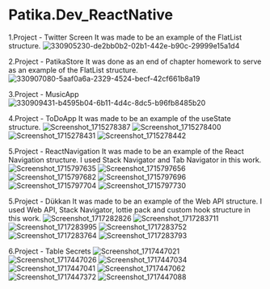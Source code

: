 # Patika.Dev_ReactNative

1.Project - Twitter Screen
  It was made to be an example of the FlatList structure.
  ![330905230-de2bb0b2-02b1-442e-b90c-29999e15a1d4](https://github.com/zekiyedogr/Patika.Dev_ReactNative/assets/72526615/1dc5e8c9-67c8-4ec8-8332-a3835c8b1c24)





2.Project - PatikaStore
  It was done as an end of chapter homework to serve as an example of the FlatList structure.
  ![330907080-5aaf0a6a-2329-4524-becf-42cf661b8a19](https://github.com/zekiyedogr/Patika.Dev_ReactNative/assets/72526615/131e7eb7-d7de-4edb-86fd-89f84d12a369)





3.Project - MusicApp
  ![330909431-b4595b04-6b11-4d4c-8dc5-b96fb8485b20](https://github.com/zekiyedogr/Patika.Dev_ReactNative/assets/72526615/232e2092-ec9c-472c-b245-ad3826dcf7b3)






4.Project - ToDoApp
  It was made to be an example of the useState structure.
  ![Screenshot_1715278387](https://github.com/zekiyedogr/Patika.Dev_ReactNative/assets/72526615/03f9e6ed-7d90-4b9b-ac38-f30fa0a81fe5)
  ![Screenshot_1715278400](https://github.com/zekiyedogr/Patika.Dev_ReactNative/assets/72526615/8df68ff7-7b7c-4f5a-9557-98ee78f8a656)
  ![Screenshot_1715278431](https://github.com/zekiyedogr/Patika.Dev_ReactNative/assets/72526615/5db670dd-8a8a-482e-a2f0-0b37d1085c0f)
  ![Screenshot_1715278442](https://github.com/zekiyedogr/Patika.Dev_ReactNative/assets/72526615/a6580d87-e51b-4e13-b7c0-44599b32e6ba)




5.Project - ReactNavigation
  It was made to be an example of the React Navigation structure. I used Stack Navigator and Tab Navigator in this work.
  ![Screenshot_1715797635](https://github.com/zekiyedogr/Patika.Dev_ReactNative/assets/72526615/b6707433-98d7-44a8-99f6-61cf388830b0)
  ![Screenshot_1715797656](https://github.com/zekiyedogr/Patika.Dev_ReactNative/assets/72526615/1ff290cd-11e5-456f-95ae-e992bebc5e78)
  ![Screenshot_1715797682](https://github.com/zekiyedogr/Patika.Dev_ReactNative/assets/72526615/a035489f-d1c5-4c22-93d0-1dbac58ec715)
  ![Screenshot_1715797696](https://github.com/zekiyedogr/Patika.Dev_ReactNative/assets/72526615/53c091de-359d-41d6-96c1-df3c7d1a9a47)
  ![Screenshot_1715797704](https://github.com/zekiyedogr/Patika.Dev_ReactNative/assets/72526615/2790563b-d566-4807-a3cc-bfcab6580ff6)
  ![Screenshot_1715797730](https://github.com/zekiyedogr/Patika.Dev_ReactNative/assets/72526615/c0a34d1e-7017-4f73-8f01-9724483802e1)




5.Project - Dükkan
  It was made to be an example of the Web API structure. I used Web API, Stack Navigator, lottie pack and custom hook structure in this work.
  ![Screenshot_1717282826](https://github.com/zekiyedogr/Patika.Dev_ReactNative/assets/72526615/a64cd0fb-297c-4d45-b491-b324298feae6)
  ![Screenshot_1717283711](https://github.com/zekiyedogr/Patika.Dev_ReactNative/assets/72526615/0811523c-fd60-4dcd-809f-1a0b358c492f)
  ![Screenshot_1717283995](https://github.com/zekiyedogr/Patika.Dev_ReactNative/assets/72526615/3e043988-05b3-4ab9-a0ee-7dfd89b74403)
  ![Screenshot_1717283752](https://github.com/zekiyedogr/Patika.Dev_ReactNative/assets/72526615/bb8fde6b-e731-4a5b-8efc-5b98590aa077)
  ![Screenshot_1717283764](https://github.com/zekiyedogr/Patika.Dev_ReactNative/assets/72526615/c07d14aa-ff79-4b4c-9b92-b7f9906e7749)
  ![Screenshot_1717283793](https://github.com/zekiyedogr/Patika.Dev_ReactNative/assets/72526615/c943ff3d-8c71-4f29-8cae-c29d4b0c9fb0)


6.Project - Table Secrets
  ![Screenshot_1717447021](https://github.com/zekiyedogr/Patika.Dev_ReactNative/assets/72526615/71024abe-1024-4cd3-943c-0ecdf853a726)
  ![Screenshot_1717447026](https://github.com/zekiyedogr/Patika.Dev_ReactNative/assets/72526615/1b27ff4d-7c45-4c05-9245-4a7a229cbd4c)
  ![Screenshot_1717447034](https://github.com/zekiyedogr/Patika.Dev_ReactNative/assets/72526615/c0a62194-7365-4520-848f-91d9ab948e7e)
  ![Screenshot_1717447041](https://github.com/zekiyedogr/Patika.Dev_ReactNative/assets/72526615/f8b8193d-3700-44fb-bfe1-29cd07c95b63)
  ![Screenshot_1717447062](https://github.com/zekiyedogr/Patika.Dev_ReactNative/assets/72526615/26889d87-15ab-422b-8d16-a32536f0a253)
  ![Screenshot_1717447372](https://github.com/zekiyedogr/Patika.Dev_ReactNative/assets/72526615/8139f2a3-1e6c-441d-b530-12a912648228)
  ![Screenshot_1717447088](https://github.com/zekiyedogr/Patika.Dev_ReactNative/assets/72526615/ec2ef812-5daa-40c1-ae7a-3fbc8c308f4d)




